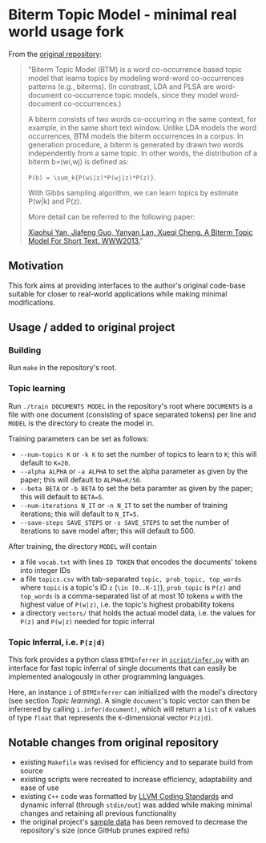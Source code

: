 # Biterm Topic Model - minimal real world usage fork

From the [original repository](https://github.com/xiaohuiyan/BTM):

> "Biterm Topic Model (BTM) is a word co-occurrence based topic model that learns topics by modeling word-word co-occurrences patterns (e.g., biterms).
(In constrast, LDA and PLSA are word-document co-occurrence topic models, since they model word-document co-occurrences.)
>
> A biterm consists of two words co-occurring in the same context, for example, in the same short text window. Unlike LDA models the word occurrences, BTM models the biterm occurrences in a corpus. In generation procedure, a biterm is generated by drawn two words independently from a same topic. In other words, the distribution of a biterm b=(wi,wj) is defined as:
>
> `P(b) = \sum_k{P(wi|z)*P(wj|z)*P(z)}`.
>
> With Gibbs sampling algorithm, we can learn topics by estimate P(w|k) and P(z).
> 
> More detail can be referred to the following paper:
>
> [Xiaohui Yan, Jiafeng Guo, Yanyan Lan, Xueqi Cheng. A Biterm Topic Model For Short Text. WWW2013.](https://github.com/xiaohuiyan/xiaohuiyan.github.io/blob/master/paper/BTM-WWW13.pdf)"

## Motivation

This fork aims at providing interfaces to the author's original code-base suitable for closer to real-world applications while making minimal modifications.

## Usage / added to original project

### Building

Run `make` in the repository's root.

### Topic learning

Run `./train DOCUMENTS MODEL` in the repository's root where `DOCUMENTS` is a file with one document (consisting of space separated tokens) per line and `MODEL` is the directory to create the model in.

Training parameters can be set as follows:

- `--num-topics K` or `-k K` to set the number of topics to learn to `K`; this will default to `K=20`.
- `--alpha ALPHA` or `-a ALPHA` to set the alpha parameter as given by the paper; this will default to `ALPHA=K/50`.
- `--beta BETA` or `-b BETA` to set the beta paramter as given by the paper; this will default to `BETA=5`.
- `--num-iterations N_IT` or `-n N_IT` to set the number of training iterations; this will default to `N_IT=5`.
- `--save-steps SAVE_STEPS` or `-s SAVE_STEPS` to set the number of iterations to save model after; this will default to 500.

After training, the directory `MODEL` will contain

- a file `vocab.txt` with lines `ID TOKEN` that encodes the documents' tokens into integer IDs
- a file `topics.csv` with tab-separated `topic, prob_topic, top_words` where `topic` is a topic's ID `z` (`\in [0..K-1]`), `prob_topic` is `P(z)` and `top_words` is a comma-separated list of at most 10 tokens `w` with the highest value of `P(w|z)`, i.e. the topic's highest probability tokens
- a directory `vectors/` that holds the actual model data, i.e. the values for `P(z)` and `P(w|z)` needed for topic inferral

### Topic Inferral, i.e. `P(z|d)`

This fork provides a python class `BTMInferrer` in [`script/infer.py`](https://github.com/jannis-baum/biterm-topic-model/blob/master/script/infer.py) with an interface for fast topic inferral of single documents that can easily be implemented analogously in other programming languages.

Here, an instance `i` of `BTMInferrer` can initialized with the model's directory (see section *Topic learning*). A single `document`'s topic vector can then be inferrered by calling `i.infer(document)`, which will return a `list` of `K` values of type `float` that represents the `K`-dimensional vector `P(z|d)`.

## Notable changes from original repository

- existing `Makefile` was revised for efficiency and to separate build from source
- existing scripts were recreated to increase efficiency, adaptability and ease of use
- existing `C++` code was formatted by [LLVM Coding Standards](https://llvm.org/docs/CodingStandards.html) and dynamic inferral (through `stdin/out`) was added while making minimal changes and retaining all previous functionality
- the original project's [sample data](https://github.com/xiaohuiyan/BTM/blob/master/sample-data/doc_info.txt) has been removed to decrease the repository's size (once GitHub prunes expired refs)

